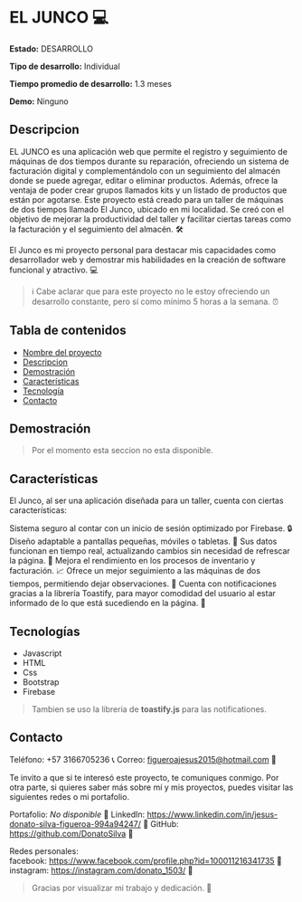 # EL JUNCO 💻
**Estado:** DESARROLLO

**Tipo de desarrollo:** Individual

**Tiempo promedio de desarrollo:** 1.3 meses

**Demo:** Ninguno

## Descripcion

EL JUNCO es una aplicación web que permite el registro y seguimiento de máquinas de dos tiempos durante su reparación, ofreciendo un sistema de facturación digital y complementándolo con un seguimiento del almacén donde se puede agregar, editar o eliminar productos. Además, ofrece la ventaja de poder crear grupos llamados kits y un listado de productos que están por agotarse. Este proyecto está creado para un taller de máquinas de dos tiempos llamado El Junco, ubicado en mi localidad. Se creó con el objetivo de mejorar la productividad del taller y facilitar ciertas tareas como la facturación y el seguimiento del almacén. 🛠️

El Junco es mi proyecto personal para destacar mis capacidades como desarrollador web y demostrar mis habilidades en la creación de software funcional y atractivo. 💻

> ℹ️ Cabe aclarar que para este proyecto no le estoy ofreciendo un desarrollo constante, pero sí como mínimo 5 horas a la semana. ⏰ 

## Tabla de contenidos

- [Nombre del proyecto](#el-junco)
- [Descripcion](#descripcion)
- [Demostración](#demostración)
- [Características](#características)
- [Tecnología](#tecnologías)
- [Contacto](#contacto)

## Demostración
> Por el momento esta seccion no esta disponible.

## Características
El Junco, al ser una aplicación diseñada para un taller, cuenta con ciertas características:

Sistema seguro al contar con un inicio de sesión optimizado por Firebase. 🔒
Diseño adaptable a pantallas pequeñas, móviles o tabletas. 📱
Sus datos funcionan en tiempo real, actualizando cambios sin necesidad de refrescar la página. 🔄
Mejora el rendimiento en los procesos de inventario y facturación. 📈
Ofrece un mejor seguimiento a las máquinas de dos tiempos, permitiendo dejar observaciones. 📝
Cuenta con notificaciones gracias a la librería Toastify, para mayor comodidad del usuario al estar informado de lo que está sucediendo en la página. 🔔

## Tecnologías

- Javascript
- HTML
- Css
- Bootstrap
- Firebase

> Tambien se uso la libreria de **toastify.js** para las notificationes.

## Contacto

Teléfono: +57 3166705236 📞
Correo: figueroajesus2015@hotmail.com 📧

Te invito a que si te interesó este proyecto, te comuniques conmigo. Por otra parte, si quieres saber más sobre mí y mis proyectos, puedes visitar las siguientes redes o mi portafolio.

Portafolio: _No disponible_ 🚧
LinkedIn: https://www.linkedin.com/in/jesus-donato-silva-figueroa-994a94247/ 🔗
GitHub: https://github.com/DonatoSilva 🔗

Redes personales:  
facebook: https://www.facebook.com/profile.php?id=100011216341735 🔗
instagram: https://instagram.com/donato_1503/ 🔗

> Gracias por visualizar mi trabajo y dedicación. 👏
